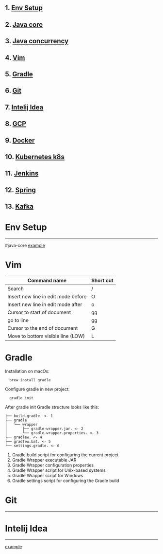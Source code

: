 
## 1. [Env Setup](#env-setup)
## 2. [Java core](#java-core)
## 3. [Java concurrency](#java-concurrency)
## 4. [Vim](#vim)
## 5. [Gradle](#gradle) 
## 6. [Git](#git)
## 7. [Intelij Idea](#intelij-idea)
## 8. [GCP](#gcp)
## 9. [Docker](#docker)
## 10. [Kubernetes k8s](#kubernetes)
## 11. [Jenkins](#jenkins)
## 12. [Spring](#spring)
## 13. [Kafka](#kafka)

# Env Setup
------------------------------------------------

#java-core
<a href="https://github.com/LukaszChlebda/lukaszchlebda.github.io/blob/master/java_something.html" target="_blank">example</a>


# Vim

| Command name | Short cut |
| --------------- | --------------- |
| Search | / |
| Insert new line in edit mode before | O |
| Insert new line in edit mode after | o |
| Cursor to start of document | gg |
| go to line <NUMBER>  | <NUMBER> gg |
| Cursor to the end of document | G |
| Move to bottom visible line (LOW)  | L |

# Gradle

Installation on macOs: 
```
  brew install gradle
```
Configure gradle in new project: 
```
  gradle init
```
After gradle init Gradle structure looks like this:
```
├── build.gradle  <- 1
├── gradle 
│   └── wrapper
│       ├── gradle-wrapper.jar. <- 2
│       └── gradle-wrapper.properties. <- 3 
├── gradlew. <- 4
├── gradlew.bat. <- 5 
└── settings.gradle. <- 6
```

1. Gradle build script for configuring the current project
2. Gradle Wrapper executable JAR
3. Gradle Wrapper configuration properties
4. Gradle Wrapper script for Unix-based systems
5. Gradle Wrapper script for Windows
6. Gradle settings script for configuring the Gradle build

# Git
------------------------------------------------

# Intelij Idea
------------------------------------------------

<a href="https://github.com/LukaszChlebda/lukaszchlebda.github.io/blob/master/test.html" target="_blank">example</a>
